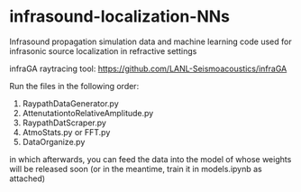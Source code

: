 # infrasound-localization-NNs
Infrasound propagation simulation data and machine learning code used for infrasonic source localization in refractive settings

infraGA raytracing tool: https://github.com/LANL-Seismoacoustics/infraGA

Run the files in the following order:

1. RaypathDataGenerator.py
2. AttenutationtoRelativeAmplitude.py
3. RaypathDatScraper.py
4. AtmoStats.py or FFT.py
5. DataOrganize.py

in which afterwards, you can feed the data into the model of whose weights will be released soon (or in the meantime, train it in models.ipynb as attached)
